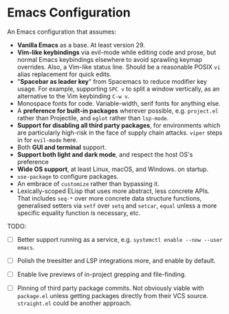 # Emacs Configuration

An Emacs configuration that assumes:

- **Vanilla Emacs** as a base. At least version 29.
- **Vim-like keybindings** via evil-mode while editing code and prose, but normal
  Emacs keybindings elsewhere to avoid sprawling keymap overrides. Also, a
  Vim-like status line. Should be a reasonable POSIX `vi` alias replacement
  for quick edits.
- "**Spacebar as leader key**" from Spacemacs to reduce modifier key usage. For
  example, supporting `SPC v` to split a window vertically, as an alternative
  to the Vim keybinding `C-w v`.
- Monospace fonts for code. Variable-width, serif fonts for anything else.
- A **preference for built-in packages** wherever possible, e.g. `project.el`
  rather than Projectile, and `eglot` rather than `lsp-mode`.
- **Support for disabling all third party packages**, for environments which are
  particularly high-risk in the face of supply chain attacks. `viper` steps in
  for `evil-mode` here.
- Both **GUI and terminal** support.
- **Support both light and dark mode**, and respect the host OS's preference
- **Wide OS support**, at least Linux, macOS, and Windows.
  on startup.
- `use-package` to configure packages.
- An embrace of `customize` rather than bypassing it.
- Lexically-scoped ELisp that uses more abstract, less concrete APIs. That
  includes `seq-*` over more concrete data structure functions, generalised
  setters via `setf` over `setq` and `setcar`, `equal` unless a more specific
  equality function is necessary, etc.

TODO:

- [ ] Better support running as a service, e.g. `systemctl enable --now --user
   emacs`.
- [ ] Polish the treesitter and LSP integrations more, and enable by default.
- [ ] Enable live previews of in-project grepping and file-finding.
- [ ] Pinning of third party package commits. Not obviously viable with
      `package.el` unless getting packages directly from their VCS
      source. `straight.el` could be another approach.

